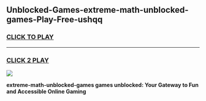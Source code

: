 
## Unblocked-Games-extreme-math-unblocked-games-Play-Free-ushqq
<h3>
<a href="https://premium76.site?title=extreme-math-unblocked-games&ref=24M">CLICK TO PLAY</a></h3>
<hr>

<h3>
<a href="https://premium76.site?title=extreme-math-unblocked-games&ref=24M">CLICK 2 PLAY</a>
  
</h3>

<a href="https://premium76.site?title=extreme-math-unblocked-games&ref=24M"><img src="https://clearcache.store/games.png"></a>


**extreme-math-unblocked-games games unblocked: Your Gateway to Fun and Accessible Online Gaming**
